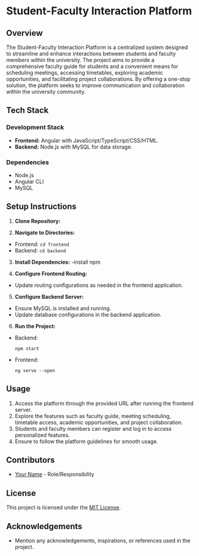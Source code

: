 # Student-Faculty Interaction Platform

## Overview
The Student-Faculty Interaction Platform is a centralized system designed to streamline and enhance interactions between students and faculty members within the university. The project aims to provide a comprehensive faculty guide for students and a convenient means for scheduling meetings, accessing timetables, exploring academic opportunities, and facilitating project collaborations. By offering a one-stop solution, the platform seeks to improve communication and collaboration within the university community.

## Tech Stack
### Development Stack
- **Frontend:** Angular with JavaScript/TypeScript/CSS/HTML.
- **Backend:** Node.js with MySQL for data storage.

### Dependencies
- Node.js
- Angular CLI
- MySQL

## Setup Instructions
1. **Clone Repository:** 

2. **Navigate to Directories:**
- Frontend: `cd frontend`
- Backend: `cd backend`

3. **Install Dependencies:**
-install npm

5. **Configure Frontend Routing:**
- Update routing configurations as needed in the frontend application.

5. **Configure Backend Server:**
- Ensure MySQL is installed and running.
- Update database configurations in the backend application.

6. **Run the Project:**
- Backend:
  ```
  npm start
  ```
- Frontend:
  ```
  ng serve --open
  ```

## Usage
1. Access the platform through the provided URL after running the frontend server.
2. Explore the features such as faculty guide, meeting scheduling, timetable access, academic opportunities, and project collaboration.
3. Students and faculty members can register and log in to access personalized features.
4. Ensure to follow the platform guidelines for smooth usage.

## Contributors
- [Your Name](link_to_github_profile) - Role/Responsibility

## License
This project is licensed under the [MIT License](LICENSE).

## Acknowledgements
- Mention any acknowledgements, inspirations, or references used in the project.

